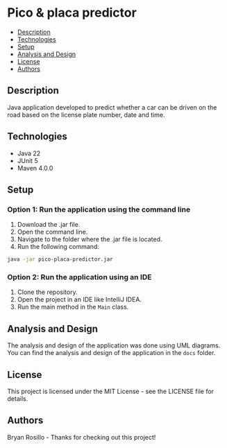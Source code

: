 # Pico & placa predictor

- [Description](#description)
- [Technologies](#technologies)
- [Setup](#setup)
- [Analysis and Design](#analysis-and-design)
- [License](#license)
- [Authors](#authors)

## Description
Java application developed to predict whether a car can be driven on the road based on the license plate number, date and time.

## Technologies
- Java 22 
- JUnit 5
- Maven 4.0.0

## Setup
### Option 1: Run the application using the command line
1. Download the .jar file.
2. Open the command line.
3. Navigate to the folder where the .jar file is located.
4. Run the following command:
```bash
java -jar pico-placa-predictor.jar
```
### Option 2: Run the application using an IDE
1. Clone the repository.
2. Open the project in an IDE like IntelliJ IDEA.
3. Run the main method in the `Main` class.

## Analysis and Design
The analysis and design of the application was done using UML diagrams.
You can find the analysis and design of the application in the `docs` folder.


## License
This project is licensed under the MIT License - see the LICENSE file for details.

## Authors
Bryan Rosillo - Thanks for checking out this project!

